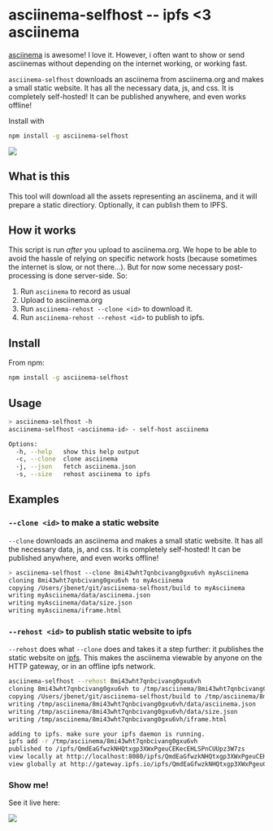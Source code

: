 # asciinema-selfhost -- ipfs <3 asciinema

[asciinema](http://asciinema.org) is awesome! I love it. However, i often want to show or send asciinemas without depending on the internet working, or working fast.

`asciinema-selfhost` downloads an asciinema from asciinema.org and makes a small static website. It has all the necessary data, js, and css. It is completely self-hosted! It can be published anywhere, and even works offline!

Install with
```sh
npm install -g asciinema-selfhost
```

[![](http://gateway.ipfs.io/ipfs/QmSWnauy7tquRmh1PwahrZP5Pj8uiRVTTL916rkyyeJ9z6/cap.png)](http://gateway.ipfs.io/ipfs/QmdEaGfwzkNHQtxgp3XWxPgeuCEKecEHLSPnCUUpz3W7zs/)

## What is this

This tool will download all the assets representing an asciinema, and it will prepare a static directiory. Optionally, it can publish them to IPFS.

## How it works

This script is run _after_ you upload to asciinema.org. We hope to be able to avoid the hassle of relying on specific network hosts (because sometimes the internet is slow, or not there...). But for now some necessary post-processing is done server-side. So:

1. Run `asciinema` to record as usual
2. Upload to asciinema.org
3. Run `asciinema-rehost --clone <id>` to download it.
4. Run `asciinema-rehost --rehost <id>` to publish to ipfs.

## Install

From npm:

```sh
npm install -g asciinema-selfhost
```

## Usage

```sh
> asciinema-selfhost -h
asciinema-selfhost <asciinema-id> - self-host asciinema

Options:
  -h, --help   show this help output
  -c, --clone  clone asciinema
  -j, --json   fetch asciinema.json
  -s, --size   rehost asciinema to ipfs
```

## Examples

### `--clone <id>` to make a static website

`--clone` downloads an asciinema and makes a small static website. It has all the necessary data, js, and css. It is completely self-hosted! It can be published anywhere, and even works offline!

```sh
> asciinema-selfhost --clone 8mi43wht7qnbcivang0gxu6vh myAsciinema
cloning 8mi43wht7qnbcivang0gxu6vh to myAsciinema
copying /Users/jbenet/git/asciinema-selfhost/build to myAsciinema
writing myAsciinema/data/asciinema.json
writing myAsciinema/data/size.json
writing myAsciinema/iframe.html
```

### `--rehost <id>` to publish static website to ipfs

`--rehost` does what `--clone` does and takes it a step further: it publishes the static website on [ipfs](http://ipfs.io). This makes the asciinema viewable by anyone on the HTTP gateway, or in an offline ipfs network.

```sh
asciinema-selfhost --rehost 8mi43wht7qnbcivang0gxu6vh
cloning 8mi43wht7qnbcivang0gxu6vh to /tmp/asciinema/8mi43wht7qnbcivang0gxu6vh
copying /Users/jbenet/git/asciinema-selfhost/build to /tmp/asciinema/8mi43wht7qnbcivang0gxu6vh
writing /tmp/asciinema/8mi43wht7qnbcivang0gxu6vh/data/asciinema.json
writing /tmp/asciinema/8mi43wht7qnbcivang0gxu6vh/data/size.json
writing /tmp/asciinema/8mi43wht7qnbcivang0gxu6vh/iframe.html

adding to ipfs. make sure your ipfs daemon is running.
ipfs add -r /tmp/asciinema/8mi43wht7qnbcivang0gxu6vh
published to /ipfs/QmdEaGfwzkNHQtxgp3XWxPgeuCEKecEHLSPnCUUpz3W7zs
view locally at http://localhost:8080/ipfs/QmdEaGfwzkNHQtxgp3XWxPgeuCEKecEHLSPnCUUpz3W7zs
view globally at http://gateway.ipfs.io/ipfs/QmdEaGfwzkNHQtxgp3XWxPgeuCEKecEHLSPnCUUpz3W7zs
```

### Show me!

See it live here:

[![](http://gateway.ipfs.io/ipfs/QmY1Zo1DTt9D89HM3PAuHNjm81yAHA1JEtXcE2m6tKepWU/cap.png)](http://gateway.ipfs.io/ipfs/QmdEaGfwzkNHQtxgp3XWxPgeuCEKecEHLSPnCUUpz3W7zs/)
